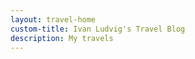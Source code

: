 ```yaml
---
layout: travel-home
custom-title: Ivan Ludvig's Travel Blog
description: My travels
---
```


<div id="map" style="height: 480px; width: 100%; margin-bottom: 36px; margin-top: -15px; border-radius: 6px;">
</div>

<script>
    const onClick = point => () => window.open(point.link);

    const renderCountry = (country) => {
        generateMarker(country, countryIcon, onClick).addTo(map);

        const citiesLayer = new L.LayerGroup();
        country.cities?.filter(city => city.name !== country.name).forEach(city => 
            generateMarker(city, cityIcon, onClick).addTo(citiesLayer)
        );

        const onZoom = () => {
            if (map.getZoom() > country.minZoom) {
                map.addLayer(citiesLayer);
            } else {
                map.removeLayer(citiesLayer);
            }
        };

        onZoom();
        map.on('zoomend', onZoom);
    }

    const cityFliter = window.location.search.split('city=')[1];
    const countryFilter = window.location.search.split('country=')[1];
    if (cityFliter) {
        const placeName = Object.keys(places).find(key => key.toLowerCase() === cityFliter.toLowerCase());
        if(!placeName) {
            window.location.href = window.location.href.split('?')[0];
        }
        renderMap(`map`, places[placeName].coords, places[placeName]?.zoom ?? 8);
    } else if (countryFilter) {
        const maps = countryCodeToMaps[countryFilter].map(placeName => generatePlaceConfig(placeName, 1));
        const coords = maps.map(m => m.coords)
                        .reduce((a, b) => [a[0] + b[0], a[1] + b[1]])
                        .map(x => x / maps.length);
    
        var map = L.map('map', {attributionControl: false}).setView(coords, maps[0]?.zoom ?? 8);
        L.tileLayer('https://tile.openstreetmap.org/{z}/{x}/{y}.png').addTo(map);
        maps.map(renderCountry);
    } else {
        var map = L.map('map', {attributionControl: false}).setView([52, 22], 3);
        L.tileLayer('https://tile.openstreetmap.org/{z}/{x}/{y}.png').addTo(map);

        const countries = [
            generatePlaceConfig('Lanzarote', 8),
            generatePlaceConfig('Fuerteventura', 8),
            generatePlaceConfig('Kaliningrad', 5),
            generatePlaceConfig('Murmansk'),
            generatePlaceConfig('Malta', 9),
            generatePlaceConfig('Gozo', 9),
            generatePlaceConfig('Dubai'),
            generatePlaceConfig('Tallinn'),
            generatePlaceConfig('Naples'),
            generatePlaceConfig('Scalea-Rome', 4),
            generatePlaceConfig('Around-Como', 6),
            generatePlaceConfig('Kazan'),
            generatePlaceConfig('Iran', 3),
            generatePlaceConfig('Fethiye', 8),
            generatePlaceConfig('Antalya'),
            generatePlaceConfig('Istanbul'),
            generatePlaceConfig('Sochi', 6),
            generatePlaceConfig('Tula'),
            generatePlaceConfig('Turin', 7),
            generatePlaceConfig('Genoa'),
            generatePlaceConfig('Azure'),
            generatePlaceConfig('Budapest'),
            generatePlaceConfig('Athens'),
            generatePlaceConfig('Sicily-East', 5),
            generatePlaceConfig('Around-Lisbon', 7),
            generatePlaceConfig('Rota-Vicentina', 7),
        ];

        countries.forEach(renderCountry);
    }
</script>


